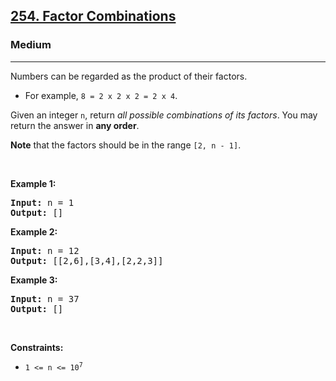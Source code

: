 <h2><a href="https://leetcode.com/problems/factor-combinations/">254. Factor Combinations</a></h2><h3>Medium</h3><hr><div><p>Numbers can be regarded as the product of their factors.</p>

<ul>
	<li>For example, <code>8 = 2 x 2 x 2 = 2 x 4</code>.</li>
</ul>

<p>Given an integer <code>n</code>, return <em>all possible combinations of its factors</em>. You may return the answer in <strong>any order</strong>.</p>

<p><strong>Note</strong> that the factors should be in the range <code>[2, n - 1]</code>.</p>

<p>&nbsp;</p>
<p><strong>Example 1:</strong></p>

<pre><strong>Input:</strong> n = 1
<strong>Output:</strong> []
</pre>

<p><strong>Example 2:</strong></p>

<pre><strong>Input:</strong> n = 12
<strong>Output:</strong> [[2,6],[3,4],[2,2,3]]
</pre>

<p><strong>Example 3:</strong></p>

<pre><strong>Input:</strong> n = 37
<strong>Output:</strong> []
</pre>

<p>&nbsp;</p>
<p><strong>Constraints:</strong></p>

<ul>
	<li><code>1 &lt;= n &lt;= 10<sup>7</sup></code></li>
</ul>
</div>